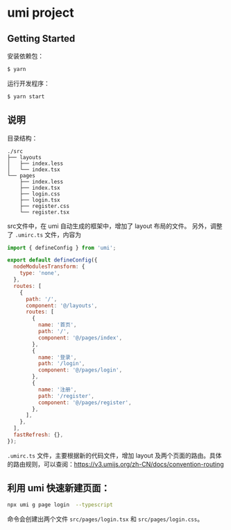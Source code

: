 # umi project

## Getting Started

安装依赖包：

```bash
$ yarn
```

运行开发程序：

```bash
$ yarn start
```

## 说明

目录结构：

```
./src
├── layouts
│   ├── index.less
│   └── index.tsx
└── pages
    ├── index.less
    ├── index.tsx
    ├── login.css
    ├── login.tsx
    ├── register.css
    └── register.tsx
```

src文件中，在 umi 自动生成的框架中，增加了 layout 布局的文件。
另外，调整了 `.umirc.ts` 文件，内容为

```js
import { defineConfig } from 'umi';

export default defineConfig({
  nodeModulesTransform: {
    type: 'none',
  },
  routes: [
    {
      path: '/',
      component: '@/layouts',
      routes: [
        {
          name: '首页',
          path: '/',
          component: '@/pages/index',
        },
        {
          name: '登录',
          path: '/login',
          component: '@/pages/login',
        },
        {
          name: '注册',
          path: '/register',
          component: '@/pages/register',
        },
      ],
    },
  ],
  fastRefresh: {},
});
```

`.umirc.ts` 文件，主要根据新的代码文件，增加 layout 及两个页面的路由。具体的路由规则，可以查阅：https://v3.umijs.org/zh-CN/docs/convention-routing

## 利用 umi 快速新建页面：

```bash
npx umi g page login  --typescript  
```

命令会创建出两个文件 `src/pages/login.tsx` 和 `src/pages/login.css`。

